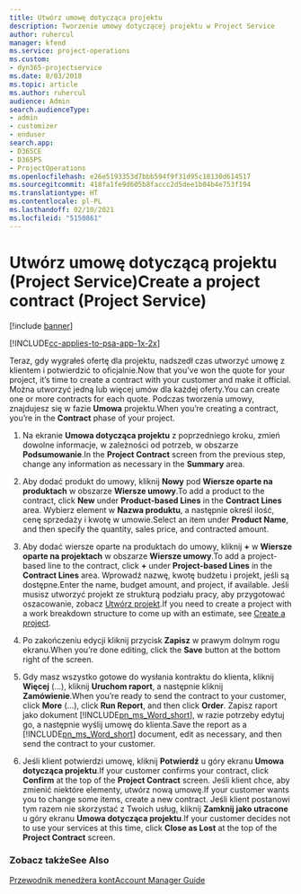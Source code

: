 ```yaml
---
title: Utwórz umowę dotycząca projektu
description: Tworzenie umowy dotyczącej projektu w Project Service
author: ruhercul
manager: kfend
ms.service: project-operations
ms.custom:
- dyn365-projectservice
ms.date: 8/03/2018
ms.topic: article
ms.author: ruhercul
audience: Admin
search.audienceType:
- admin
- customizer
- enduser
search.app:
- D365CE
- D365PS
- ProjectOperations
ms.openlocfilehash: e26e5193353d7bbb594f9f31d95c18130d614517
ms.sourcegitcommit: 418fa1fe9d605b8faccc2d5dee1b04b4e753f194
ms.translationtype: HT
ms.contentlocale: pl-PL
ms.lasthandoff: 02/10/2021
ms.locfileid: "5150861"
---
```

# <a name="create-a-project-contract-project-service"></a><span data-ttu-id="56639-103">Utwórz umowę dotyczącą projektu (Project Service)</span><span class="sxs-lookup"><span data-stu-id="56639-103">Create a project contract (Project Service)</span></span>

[!include [banner](../includes/psa-now-project-operations.md)]

[!INCLUDE[cc-applies-to-psa-app-1x-2x](../includes/cc-applies-to-psa-app-1x-2x.md)]

<span data-ttu-id="56639-104">Teraz, gdy wygrałeś ofertę dla projektu, nadszedł czas utworzyć umowę z klientem i potwierdzić to oficjalnie.</span><span class="sxs-lookup"><span data-stu-id="56639-104">Now that you’ve won the quote for your project, it’s time to create a contract with your customer and make it official.</span></span> <span data-ttu-id="56639-105">Można utworzyć jedną lub więcej umów dla każdej oferty.</span><span class="sxs-lookup"><span data-stu-id="56639-105">You can create one or more contracts for each quote.</span></span> <span data-ttu-id="56639-106">Podczas tworzenia umowy, znajdujesz się w fazie **Umowa** projektu.</span><span class="sxs-lookup"><span data-stu-id="56639-106">When you’re creating a contract, you’re in the **Contract** phase of your project.</span></span>  
  
1. <span data-ttu-id="56639-107">Na ekranie **Umowa dotycząca projektu** z poprzedniego kroku, zmień dowolne informacje, w zależności od potrzeb, w obszarze **Podsumowanie**.</span><span class="sxs-lookup"><span data-stu-id="56639-107">In the **Project Contract** screen from the previous step, change any information as necessary in the **Summary** area.</span></span>  
  
2. <span data-ttu-id="56639-108">Aby dodać produkt do umowy, kliknij **Nowy** pod **Wiersze oparte na produktach** w obszarze **Wiersze umowy**.</span><span class="sxs-lookup"><span data-stu-id="56639-108">To add a product to the contract, click **New** under **Product-based Lines** in the **Contract Lines** area.</span></span> <span data-ttu-id="56639-109">Wybierz element w **Nazwa produktu**, a następnie określ ilość, cenę sprzedaży i kwotę w umowie.</span><span class="sxs-lookup"><span data-stu-id="56639-109">Select an item under **Product Name**, and then specify the quantity, sales price, and contracted amount.</span></span>  
  
3. <span data-ttu-id="56639-110">Aby dodać wiersze oparte na produktach do umowy, kliknij **+** w **Wiersze oparte na projektach** w obszarze **Wiersze umowy**.</span><span class="sxs-lookup"><span data-stu-id="56639-110">To add a project-based line to the contract, click **+** under **Project-based Lines** in the **Contract Lines** area.</span></span> <span data-ttu-id="56639-111">Wprowadź nazwę, kwotę budżetu i projekt, jeśli są dostępne.</span><span class="sxs-lookup"><span data-stu-id="56639-111">Enter the name, budget amount, and project, if available.</span></span> <span data-ttu-id="56639-112">Jeśli musisz utworzyć projekt ze strukturą podziału pracy, aby przygotować oszacowanie, zobacz [Utwórz projekt](../psa/create-project.md).</span><span class="sxs-lookup"><span data-stu-id="56639-112">If you need to create a project with a work breakdown structure to come up with an estimate, see [Create a project](../psa/create-project.md).</span></span>  
  
4. <span data-ttu-id="56639-113">Po zakończeniu edycji kliknij przycisk **Zapisz** w prawym dolnym rogu ekranu.</span><span class="sxs-lookup"><span data-stu-id="56639-113">When you’re done editing, click the **Save** button at the bottom right of the screen.</span></span>  
  
5. <span data-ttu-id="56639-114">Gdy masz wszystko gotowe do wysłania kontraktu do klienta, kliknij **Więcej** (...), kliknij **Uruchom raport**, a następnie kliknij **Zamówienie**.</span><span class="sxs-lookup"><span data-stu-id="56639-114">When you’re ready to send the contract to your customer, click **More** (…), click **Run Report**, and then click **Order**.</span></span> <span data-ttu-id="56639-115">Zapisz raport jako dokument [!INCLUDE[pn_ms_Word_short](../includes/pn-ms-word-short.md)], w razie potrzeby edytuj go, a następnie wyślij umowę do klienta.</span><span class="sxs-lookup"><span data-stu-id="56639-115">Save the report as a [!INCLUDE[pn_ms_Word_short](../includes/pn-ms-word-short.md)] document, edit as necessary, and then send the contract to your customer.</span></span>  
  
6. <span data-ttu-id="56639-116">Jeśli klient potwierdzi umowę, kliknij **Potwierdź** u góry ekranu **Umowa dotycząca projektu**.</span><span class="sxs-lookup"><span data-stu-id="56639-116">If your customer confirms your contract, click **Confirm** at the top of the **Project Contract** screen.</span></span> <span data-ttu-id="56639-117">Jeśli klient chce, aby zmienić niektóre elementy, utwórz nową umowę.</span><span class="sxs-lookup"><span data-stu-id="56639-117">If your customer wants you to change some items, create a new contract.</span></span> <span data-ttu-id="56639-118">Jeśli klient postanowi tym razem nie skorzystać z Twoich usług, kliknij **Zamknij jako utracone** u góry ekranu **Umowa dotycząca projektu**.</span><span class="sxs-lookup"><span data-stu-id="56639-118">If your customer decides not to use your services at this time, click **Close as Lost** at the top of the **Project Contract** screen.</span></span>  
  
### <a name="see-also"></a><span data-ttu-id="56639-119">Zobacz także</span><span class="sxs-lookup"><span data-stu-id="56639-119">See Also</span></span>  
 [<span data-ttu-id="56639-120">Przewodnik menedżera kont</span><span class="sxs-lookup"><span data-stu-id="56639-120">Account Manager Guide</span></span>](../psa/account-manager-guide.md)
